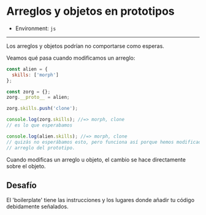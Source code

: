 # Arreglos y objetos en prototipos

* Environment: `js`

***

Los arreglos y objetos podrían no comportarse como esperas.

Veamos qué pasa cuando modificamos un arreglo:

```js
const alien = {
  skills: ['morph']
};

const zorg = {};
zorg.__proto__ = alien;

zorg.skills.push('clone');

console.log(zorg.skills); //=> morph, clone
// es lo que esperabamos

console.log(alien.skills); //=> morph, clone
// quizás no esperábamos esto, pero funciona así porque hemos modificado el
// arreglo del prototipo.
```

Cuando modificas un arreglo u objeto, el cambio se hace directamente sobre el objeto.

## Desafío

El 'boilerplate' tiene las instrucciones y los
lugares donde añadir tu código debidamente señalados.
